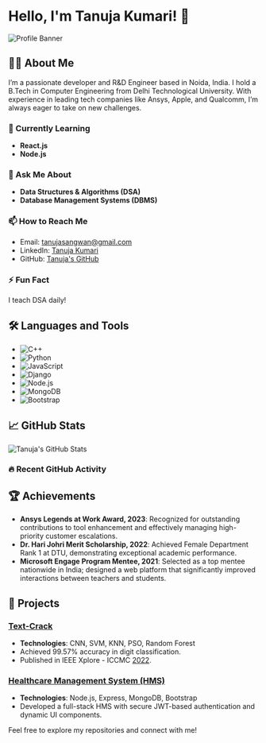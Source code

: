 # Hello, I'm Tanuja Kumari! 👋

![Profile Banner](https://example.com/banner.jpg) <!-- Replace with your own image URL -->

## 👨‍💻 About Me
I’m a passionate developer and R&D Engineer based in Noida, India. I hold a B.Tech in Computer Engineering from Delhi Technological University. With experience in leading tech companies like Ansys, Apple, and Qualcomm, I’m always eager to take on new challenges.

### 🌱 Currently Learning
- **React.js**
- **Node.js**

### 💬 Ask Me About
- **Data Structures & Algorithms (DSA)**
- **Database Management Systems (DBMS)**

### 📫 How to Reach Me
- Email: [tanujasangwan@gmail.com](mailto:tanujasangwan@gmail.com)
- LinkedIn: [Tanuja Kumari](https://www.linkedin.com/in/tanujakumari)
- GitHub: [Tanuja's GitHub](https://github.com/Tanuja)

### ⚡ Fun Fact
I teach DSA daily!

## 🛠 Languages and Tools
- ![C++](https://img.shields.io/badge/-C++-00599C?logo=c%2B%2B&logoColor=white)
- ![Python](https://img.shields.io/badge/-Python-3776AB?logo=python&logoColor=white)
- ![JavaScript](https://img.shields.io/badge/-JavaScript-F7DF1E?logo=javascript&logoColor=black)
- ![Django](https://img.shields.io/badge/-Django-092E20?logo=django&logoColor=white)
- ![Node.js](https://img.shields.io/badge/-Node.js-339933?logo=node.js&logoColor=white)
- ![MongoDB](https://img.shields.io/badge/-MongoDB-47A248?logo=mongodb&logoColor=white)
- ![Bootstrap](https://img.shields.io/badge/-Bootstrap-563D7C?logo=bootstrap&logoColor=white)

## 📈 GitHub Stats

![Tanuja's GitHub Stats](https://github-readme-stats.vercel.app/api?username=Tanuja&show_icons=true&hide_title=true&count_private=true&hide=prs) <!-- Replace with your GitHub stats URL -->

### 🔥 Recent GitHub Activity
<!--START_SECTION:activity-->
<!-- Add your recent GitHub activity here -->
<!--END_SECTION:activity-->

## 🏆 Achievements
- **Ansys Legends at Work Award, 2023**: Recognized for outstanding contributions to tool enhancement and effectively managing high-priority customer escalations.
- **Dr. Hari Johri Merit Scholarship, 2022**: Achieved Female Department Rank 1 at DTU, demonstrating exceptional academic performance.
- **Microsoft Engage Program Mentee, 2021**: Selected as a top mentee nationwide in India; designed a web platform that significantly improved interactions between teachers and students.

## 🚀 Projects
### [Text-Crack](https://github.com/Tanuja/Text-Crack)
- **Technologies**: CNN, SVM, KNN, PSO, Random Forest
- Achieved 99.57% accuracy in digit classification.
- Published in IEEE Xplore - ICCMC [2022](https://ieeexplore.ieee.org/document/xxxxxxx).

### [Healthcare Management System (HMS)](https://github.com/Tanuja/HMS)
- **Technologies**: Node.js, Express, MongoDB, Bootstrap
- Developed a full-stack HMS with secure JWT-based authentication and dynamic UI components.

Feel free to explore my repositories and connect with me!

